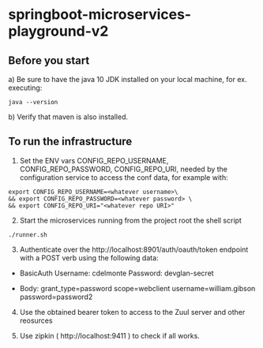 # springboot-microservices-playground-v2



## Before you start

a) Be sure to have the java 10 JDK installed on your local machine, for ex. executing:
```
java --version
```

b) Verify that maven is also installed.


## To run the infrastructure
1) Set the ENV vars CONFIG_REPO_USERNAME, CONFIG_REPO_PASSWORD, CONFIG_REPO_URI, needed by the configuration service to access the conf data, for example with:

```
export CONFIG_REPO_USERNAME=<whatever username>\
&& export CONFIG_REPO_PASSWORD=<whatever password> \
&& export CONFIG_REPO_URI="<whatever repo URI>"
```

2) Start the microservices running from the project root the shell script

```
./runner.sh
```

3) Authenticate over the http://localhost:8901/auth/oauth/token endpoint with a POST verb using the following data: 

+ BasicAuth
Username: cdelmonte
Password: devglan-secret

+ Body: 
grant_type=password
scope=webclient
username=william.gibson
password=password2

4) Use the obtained bearer token to access to the Zuul server and other reosurces


5) Use zipkin ( http://localhost:9411 ) to check if all works.
